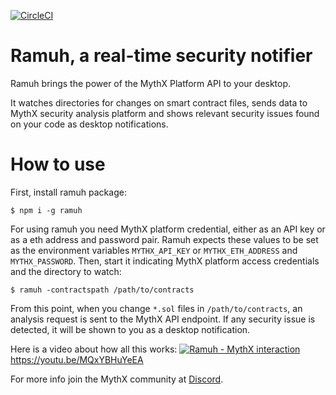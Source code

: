 [![CircleCI](https://circleci.com/gh/ConsenSys/ramuh.svg?style=svg&circle-token=1a338ebf21755619e0dc1aae7e800be754348635)](https://circleci.com/gh/ConsenSys/ramuh)

# Ramuh, a real-time security notifier

Ramuh brings the power of the MythX Platform API to your desktop.

It watches directories for changes on smart contract files, sends
data to MythX security analysis platform and shows relevant security
issues found on your code as desktop notifications.

# How to use

First, install ramuh package:
```
$ npm i -g ramuh
```
For using ramuh you need MythX platform credential, either as an API key
or as a eth address and password pair. Ramuh expects these values to be set
as the environment variables `MYTHX_API_KEY` or `MYTHX_ETH_ADDRESS` and
`MYTHX_PASSWORD`.
Then, start it indicating MythX platform access credentials and the
directory to watch:
```
$ ramuh -contractspath /path/to/contracts
```
From this point, when you change `*.sol` files in `/path/to/contracts`, an
analysis request is sent to the MythX API endpoint. If any security issue is
detected, it will be shown to you as a desktop notification.

Here is a video about how all this works:
[![Ramuh - MythX interaction](http://img.youtube.com/vi/MQxYBHuYeEA/0.jpg)](http://www.youtube.com/watch?v=MQxYBHuYeEA "Ramuh - MythX interaction")
https://youtu.be/MQxYBHuYeEA

For more info join the MythX community at [Discord](https://discord.gg/kktn8Wt).
